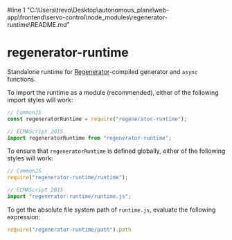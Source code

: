 #line 1 "C:\\Users\\trevo\\Desktop\\autonomous_plane\\web-app\\frontend\\servo-control\\node_modules\\regenerator-runtime\\README.md"
# regenerator-runtime

Standalone runtime for
[Regenerator](https://github.com/facebook/regenerator)-compiled generator
and `async` functions.

To import the runtime as a module (recommended), either of the following
import styles will work:
```js
// CommonJS
const regeneratorRuntime = require("regenerator-runtime");

// ECMAScript 2015
import regeneratorRuntime from "regenerator-runtime";
```

To ensure that `regeneratorRuntime` is defined globally, either of the
following styles will work:
```js
// CommonJS
require("regenerator-runtime/runtime");

// ECMAScript 2015
import "regenerator-runtime/runtime.js";
```

To get the absolute file system path of `runtime.js`, evaluate the
following expression:
```js
require("regenerator-runtime/path").path
```

